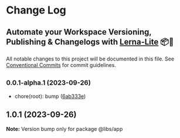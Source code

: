 # Change Log
## Automate your Workspace Versioning, Publishing & Changelogs with [Lerna-Lite](https://github.com/lerna-lite/lerna-lite) 📦🚀

All notable changes to this project will be documented in this file.
See [Conventional Commits](https://conventionalcommits.org) for commit guidelines.

## <small>0.0.1-alpha.1 (2023-09-26)</small>

* chore(root): bump ([6ab333e](https://github.com/bhvngt/lerna-demo/commit/6ab333e))

## 1.0.1 (2023-09-26)

**Note:** Version bump only for package @libs/app
